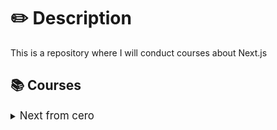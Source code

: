# ✏️ Description

This is a repository where I will conduct courses about Next.js

## 📚 Courses

<section>
  <details>
    <summary>
      <span style="font-size: larger;">Next from cero</span> 
    </summary>
    <section>
      <h4> 🌐 Reference website </h4>
       <a href='https://nextjs.org/learn'>Start building with Next.js</a>
       <h4> 📒 Chapters </h4>
          <section>
            <details name='chaptersBasicNext'>
              <summary>
                 Capitulo 1
              </summary>
              <p>Creamos un nuevo proyecto react</p>
            </details>
            <details name='chaptersBasicNext'>
              <summary>
                Capitulo 2 
              </summary>
              <p>Hacemos algo</p>
            </details>
      </section>
    </section>
  </details>
</section>


